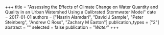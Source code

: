 +++
title = "Assessing the Effects of Climate Change on Water Quantity and Quality in an Urban Watershed Using a Calibrated Stormwater Model"
date = 2017-01-01
authors = ["Nasrin Alamdari", "David J Sample", "Peter Steinberg", "Andrew C Ross", "Zachary M Easton"]
publication_types = ["2"]
abstract = ""
selected = false
publication = "*Water*"
+++

